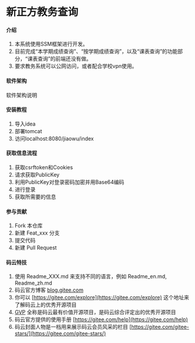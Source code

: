 # 新正方教务查询

#### 介绍
1. 本系统使用SSM框架进行开发。
2. 目前完成“本学期成绩查询”、“按学期成绩查询”，以及“课表查询”的功能部分，“课表查询”的前端还没有做。
3. 要求教务系统可以公网访问，或者配合学校vpn使用。

#### 软件架构
软件架构说明


#### 安装教程

1. 导入idea
2. 部署tomcat
3. 访问localhost:8080/jiaowu/index

#### 获取信息流程

1. 获取csrftoken和Cookies
2. 请求获取PublicKey
3. 利用PublicKey对登录密码加密并用Base64编码
4. 进行登录
5. 获取所需要的信息

#### 参与贡献

1. Fork 本仓库
2. 新建 Feat_xxx 分支
3. 提交代码
4. 新建 Pull Request


#### 码云特技

1. 使用 Readme\_XXX.md 来支持不同的语言，例如 Readme\_en.md, Readme\_zh.md
2. 码云官方博客 [blog.gitee.com](https://blog.gitee.com)
3. 你可以 [https://gitee.com/explore](https://gitee.com/explore) 这个地址来了解码云上的优秀开源项目
4. [GVP](https://gitee.com/gvp) 全称是码云最有价值开源项目，是码云综合评定出的优秀开源项目
5. 码云官方提供的使用手册 [https://gitee.com/help](https://gitee.com/help)
6. 码云封面人物是一档用来展示码云会员风采的栏目 [https://gitee.com/gitee-stars/](https://gitee.com/gitee-stars/)
